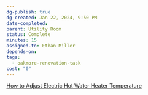 ```yaml
---
dg-publish: true
dg-created: Jan 22, 2024, 9:50 PM
date-completed:
parent: Utility Room
status: Complete
minutes: 15
assigned-to: Ethan Miller
depends-on:
tags:
  - oakmore-renovation-task
cost: "0"
---
```


[How to Adjust Electric Hot Water Heater Temperature](https://youtu.be/7k1F8gfKfEs?si=e_zkyP9mnkeq77Ov&t=82)
